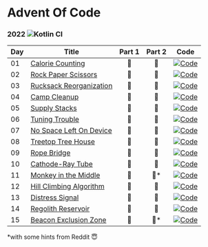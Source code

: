 # Advent Of Code

### 2022 ![Kotlin CI](https://github.com/ZhongXiLu/AdventOfCode/workflows/Kotlin%20CI/badge.svg)

| Day | Title                                                           | Part 1 | Part 2 | Code                                                                                                                                          |
|-----|-----------------------------------------------------------------|:------:|:------:|-----------------------------------------------------------------------------------------------------------------------------------------------|
| 01  | [Calorie Counting](https://adventofcode.com/2022/day/1)         |   🌟   |   🌟   | [![Code](https://img.shields.io/badge/code-%237F52FF.svg?style=for-the-badge&logo=kotlin&logoColor=white)](src/main/kotlin/aoc/days/Day01.kt) |
| 02  | [Rock Paper Scissors](https://adventofcode.com/2022/day/2)      |   🌟   |   🌟   | [![Code](https://img.shields.io/badge/code-%237F52FF.svg?style=for-the-badge&logo=kotlin&logoColor=white)](src/main/kotlin/aoc/days/Day02.kt) |
| 03  | [Rucksack Reorganization](https://adventofcode.com/2022/day/3)  |   🌟   |   🌟   | [![Code](https://img.shields.io/badge/code-%237F52FF.svg?style=for-the-badge&logo=kotlin&logoColor=white)](src/main/kotlin/aoc/days/Day03.kt) |
| 04  | [Camp Cleanup](https://adventofcode.com/2022/day/4)             |   🌟   |   🌟   | [![Code](https://img.shields.io/badge/code-%237F52FF.svg?style=for-the-badge&logo=kotlin&logoColor=white)](src/main/kotlin/aoc/days/Day04.kt) |
| 05  | [Supply Stacks](https://adventofcode.com/2022/day/5)            |   🌟   |   🌟   | [![Code](https://img.shields.io/badge/code-%237F52FF.svg?style=for-the-badge&logo=kotlin&logoColor=white)](src/main/kotlin/aoc/days/Day05.kt) |
| 06  | [Tuning Trouble](https://adventofcode.com/2022/day/6)           |   🌟   |   🌟   | [![Code](https://img.shields.io/badge/code-%237F52FF.svg?style=for-the-badge&logo=kotlin&logoColor=white)](src/main/kotlin/aoc/days/Day06.kt) |
| 07  | [No Space Left On Device](https://adventofcode.com/2022/day/7)  |   🌟   |   🌟   | [![Code](https://img.shields.io/badge/code-%237F52FF.svg?style=for-the-badge&logo=kotlin&logoColor=white)](src/main/kotlin/aoc/days/Day07.kt) |
| 08  | [Treetop Tree House](https://adventofcode.com/2022/day/8)       |   🌟   |   🌟   | [![Code](https://img.shields.io/badge/code-%237F52FF.svg?style=for-the-badge&logo=kotlin&logoColor=white)](src/main/kotlin/aoc/days/Day08.kt) |
| 09  | [Rope Bridge](https://adventofcode.com/2022/day/9)              |   🌟   |   🌟   | [![Code](https://img.shields.io/badge/code-%237F52FF.svg?style=for-the-badge&logo=kotlin&logoColor=white)](src/main/kotlin/aoc/days/Day09.kt) |
| 10  | [Cathode-Ray Tube](https://adventofcode.com/2022/day/10)        |   🌟   |   🌟   | [![Code](https://img.shields.io/badge/code-%237F52FF.svg?style=for-the-badge&logo=kotlin&logoColor=white)](src/main/kotlin/aoc/days/Day10.kt) |
| 11  | [Monkey in the Middle](https://adventofcode.com/2022/day/11)    |   🌟   |  🌟*   | [![Code](https://img.shields.io/badge/code-%237F52FF.svg?style=for-the-badge&logo=kotlin&logoColor=white)](src/main/kotlin/aoc/days/Day11.kt) |
| 12  | [Hill Climbing Algorithm](https://adventofcode.com/2022/day/12) |   🌟   |   🌟   | [![Code](https://img.shields.io/badge/code-%237F52FF.svg?style=for-the-badge&logo=kotlin&logoColor=white)](src/main/kotlin/aoc/days/Day12.kt) |
| 13  | [Distress Signal](https://adventofcode.com/2022/day/13)         |   🌟   |   🌟   | [![Code](https://img.shields.io/badge/code-%237F52FF.svg?style=for-the-badge&logo=kotlin&logoColor=white)](src/main/kotlin/aoc/days/Day13.kt) |
| 14  | [Regolith Reservoir](https://adventofcode.com/2022/day/14)      |   🌟   |   🌟   | [![Code](https://img.shields.io/badge/code-%237F52FF.svg?style=for-the-badge&logo=kotlin&logoColor=white)](src/main/kotlin/aoc/days/Day14.kt) |
| 15  | [Beacon Exclusion Zone](https://adventofcode.com/2022/day/15)   |   🌟   |  🌟*   | [![Code](https://img.shields.io/badge/code-%237F52FF.svg?style=for-the-badge&logo=kotlin&logoColor=white)](src/main/kotlin/aoc/days/Day15.kt) |

*with some hints from Reddit 😇
